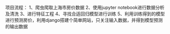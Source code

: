 项目流程：
1、爬虫爬取上海市房价数据
2、使用jupyter notebook进行数据分析及清洗
3、进行特征工程
4、寻找合适回归模型进行训练
5、利用训练得到的模型进行预测房价，利用django搭建个简单网站，只关注输入数据，并得到模型预测的输出数据
